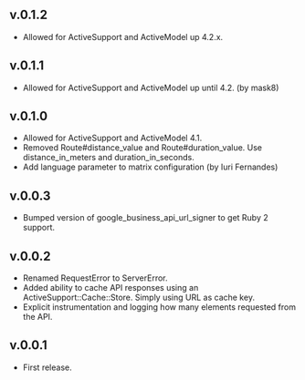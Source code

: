 ## v.0.1.2
* Allowed for ActiveSupport and ActiveModel up 4.2.x.

## v.0.1.1
* Allowed for ActiveSupport and ActiveModel up until 4.2. (by mask8)

## v.0.1.0
* Allowed for ActiveSupport and ActiveModel 4.1.
* Removed Route#distance_value and Route#duration_value. Use distance_in_meters and duration_in_seconds.
* Add language parameter to matrix configuration (by Iuri Fernandes)


## v.0.0.3
* Bumped version of google_business_api_url_signer to get Ruby 2 support.

## v.0.0.2

* Renamed RequestError to ServerError.
* Added ability to cache API responses using an ActiveSupport::Cache::Store. Simply using URL as cache key.
* Explicit instrumentation and logging how many elements requested from the API.


## v.0.0.1

* First release.
